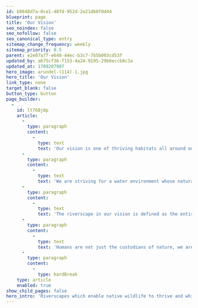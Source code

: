 ```yaml
---
id: b8648d7a-0ce1-48fd-952d-2e21d68f0d44
blueprint: page
title: 'Our Vision'
seo_noindex: false
seo_nofollow: false
seo_canonical_type: entry
sitemap_change_frequency: weekly
sitemap_priority: 0.5
parent: e2e07a7f-e648-44ec-b3c7-7b5b003cd53f
updated_by: a675cf36-f153-4a24-9195-29b6eccb8c3a
updated_at: 1709207907
hero_image: arundel-(114)-1.jpg
hero_title: 'Our Vision'
link_type: none
target_blank: false
button_type: button
page_builder:
  -
    id: lt768j8p
    article:
      -
        type: paragraph
        content:
          -
            type: text
            text: 'Our vision is one of thriving habitats all around our rivers in Western Sussex, in harmony with human activity.'
      -
        type: paragraph
        content:
          -
            type: text
            text: 'We are striving for a water environment whose natural processes are restored or enhanced to enable our native wildlife to thrive.'
      -
        type: paragraph
        content:
          -
            type: text
            text: 'The riverscape in our vision is defined as the entire catchment around the river - the area of land through which water from any form of precipitation drains into the river. We must breathe life back into the whole of the riverscape, with partners working together in powerful collaborations to ensure all the influences on the riverscape habitat are working together to protect its future.'
      -
        type: paragraph
        content:
          -
            type: text
            text: 'Humans are not just the custodians of nature, we are a substantial and significant part of it. We have the ability to harm our natural systems and we have the power to heal them, protecting them into the future. We believe that humans can and must live within and alongside our riverscapes, so that we can enjoy healthy rivers and their surroundings for generations to come.'
      -
        type: paragraph
        content:
          -
            type: hardBreak
    type: article
    enabled: true
show_child_pages: false
hero_intro: 'Riverscapes which enable native wildlife to thrive and which people will enjoy and value for generations to come.'
---
```

